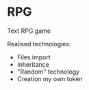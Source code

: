 # RPG

Text RPG game

Realised technologies:
- Files import
- Inheritance
- "Random" technology
- Creation my own token
